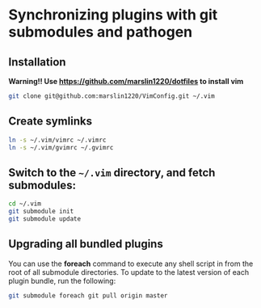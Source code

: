 # Synchronizing plugins with git submodules and pathogen

## Installation

**Warning!! Use https://github.com/marslin1220/dotfiles to install vim**

```sh
git clone git@github.com:marslin1220/VimConfig.git ~/.vim
```
## Create symlinks

```sh
ln -s ~/.vim/vimrc ~/.vimrc
ln -s ~/.vim/gvimrc ~/.gvimrc
```

## Switch to the `~/.vim` directory, and fetch submodules:

```sh
cd ~/.vim
git submodule init
git submodule update
```

## Upgrading all bundled plugins

You can use the **foreach** command to execute any shell script in from the root of all submodule directories. To update to the latest version of each plugin bundle, run the following:

```sh
git submodule foreach git pull origin master
```